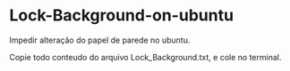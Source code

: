 # Lock-Background-on-ubuntu
Impedir alteração do papel de parede no ubuntu.


Copie todo conteudo do arquivo Lock_Background.txt, e cole no terminal.
